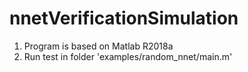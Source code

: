 # nnetVerificationSimulation
1. Program is based on Matlab R2018a  
2. Run test in folder 'examples/random_nnet/main.m'
